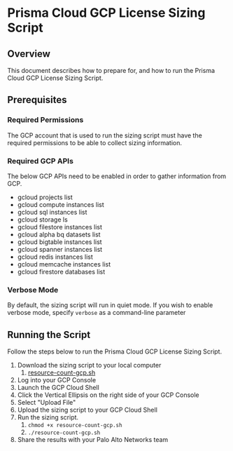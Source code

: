 # Prisma Cloud GCP License Sizing Script

## Overview

This document describes how to prepare for, and how to run the Prisma Cloud GCP License Sizing Script.

## Prerequisites

### Required Permissions

The GCP account that is used to run the sizing script must have the required permissions to be able to collect sizing information.

### Required GCP APIs

The below GCP APIs need to be enabled in order to gather information from GCP.

* gcloud projects list
* gcloud compute instances list
* gcloud sql instances list
* gcloud storage ls
* gcloud filestore instances list
* gcloud alpha bq datasets list
* gcloud bigtable instances list
* gcloud spanner instances list
* gcloud redis instances list
* gcloud memcache instances list
* gcloud firestore databases list

### Verbose Mode

By default, the sizing script will run in quiet mode. If you wish to enable verbose mode, specify `verbose` as a command-line parameter

## Running the Script

Follow the steps below to run the Prisma Cloud GCP License Sizing Script.

1. Download the sizing script to your local computer
    1. [resource-count-gcp.sh](resource-count-gcp.sh)
1. Log into your GCP Console
1. Launch the GCP Cloud Shell
1. Click the Vertical Ellipsis on the right side of your GCP Console
1. Select "Upload File"
1. Upload the sizing script to your GCP Cloud Shell
1. Run the sizing script.
    1. `chmod +x resource-count-gcp.sh`
    1. `./resource-count-gcp.sh`
1. Share the results with your Palo Alto Networks team